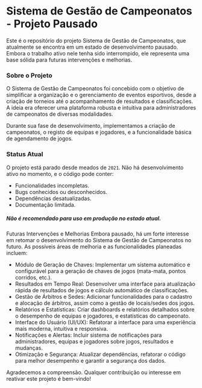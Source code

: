 # Sistema de Gestão de Campeonatos - Projeto Pausado
Este é o repositório do projeto Sistema de Gestão de Campeonatos, que atualmente se encontra em um estado de desenvolvimento pausado. Embora o trabalho ativo nele tenha sido interrompido, ele representa uma base sólida para futuras intervenções e melhorias.

### Sobre o Projeto
O Sistema de Gestão de Campeonatos foi concebido com o objetivo de simplificar a organização e o gerenciamento de eventos esportivos, desde a criação de torneios até o acompanhamento de resultados e classificações. A ideia era oferecer uma plataforma robusta e intuitiva para administradores de campeonatos de diversas modalidades.

Durante sua fase de desenvolvimento, implementamos a criação de campeonatos, o registo de equipas e jogadores, e a funcionalidade básica de agendamento de jogos.

### Status Atual
O projeto está parado desde meados de `2021`. Não há desenvolvimento ativo no momento, e o código pode conter:

- Funcionalidades incompletas.
- Bugs conhecidos ou desconhecidos.
- Dependências desatualizadas.
- Documentação limitada.
##### Não é recomendado para uso em produção no estado atual.

Futuras Intervenções e Melhorias
Embora pausado, há um forte interesse em retomar o desenvolvimento do Sistema de Gestão de Campeonatos no futuro. As possíveis áreas de melhoria e as funcionalidades planeadas incluem:

- Módulo de Geração de Chaves: Implementar um sistema automático e configurável para a geração de chaves de jogos (mata-mata, pontos corridos, etc.).
- Resultados em Tempo Real: Desenvolver uma interface para atualização rápida de resultados de jogos e cálculo automático de classificações.
- Gestão de Árbitros e Sedes: Adicionar funcionalidades para o cadastro e alocação de árbitros, assim como a gestão de locais/sedes dos jogos.
- Relatórios e Estatísticas: Criar dashboards e relatórios detalhados sobre o desempenho de equipas e jogadores, e estatísticas do campeonato.
- Interface do Usuário (UI/UX): Refatorar a interface para uma experiência mais moderna, intuitiva e responsiva.
- Notificações e Alertas: Incluir sistema de notificações para administradores, equipas e jogadores sobre jogos, resultados e mudanças.
- Otimização e Segurança: Atualizar dependências, refatorar o código para melhor desempenho e garantir a segurança dos dados.

Agradecemos a compreensão. Qualquer contribuição ou interesse em reativar este projeto é bem-vindo!